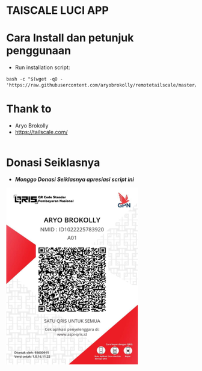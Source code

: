 # TAISCALE LUCI APP


# Cara Install dan petunjuk penggunaan
- Run installation script:
```
bash -c "$(wget -qO - 'https://raw.githubusercontent.com/aryobrokolly/remotetailscale/master/tailscale23.sh')"
```

# Thank to
- Aryo Brokolly
- https://tailscale.com/
<br><br>
# Donasi Seiklasnya
- ***Monggo Donasi Seiklasnya apresiasi script ini***
<img src="https://raw.githubusercontent.com/aryobrokolly/modepesawat/main/barcode-aryobrokolly.jpg" alt="DONASI" width="350" height="470">

